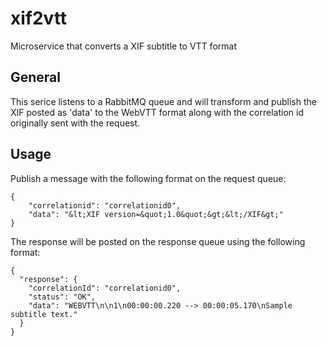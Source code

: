 # xif2vtt
Microservice that converts a XIF subtitle to VTT format

## General
This serice listens to a RabbitMQ queue and will transform and publish the XIF posted as 'data' to the WebVTT format along with the correlation id originally sent with the request.

## Usage
Publish a message with the following format on the request queue:
```
{
	"correlationid": "correlationid0",
	"data": "&lt;XIF version=&quot;1.0&quot;&gt;&lt;/XIF&gt;"
}
```

The response will be posted on the response queue using the following format:
```
{
  "response": {
    "correlationId": "correlationid0",
    "status": "OK",
    "data": "WEBVTT\n\n1\n00:00:00.220 --> 00:00:05.170\nSample subtitle text."
  }
}
```
